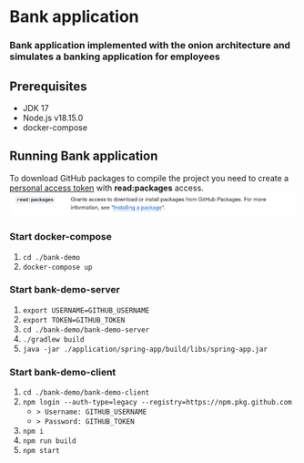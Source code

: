 # Bank application

### Bank application implemented with the onion architecture and simulates a banking application for employees

## Prerequisites

* JDK 17
* Node.js v18.15.0
* docker-compose

## Running Bank application
To download GitHub packages to compile the project you need to create a [personal access token](https://docs.github.com/en/authentication/keeping-your-account-and-data-secure/creating-a-personal-access-token)
with **read:packages** access. 
![read_packages.png](read_packages.png)

### Start docker-compose

1. `cd ./bank-demo`
2. `docker-compose up`

### Start bank-demo-server

1. `export USERNAME=GITHUB_USERNAME`
2. `export TOKEN=GITHUB_TOKEN`
3. `cd ./bank-demo/bank-demo-server`
4. `./gradlew build`
5. `java -jar ./application/spring-app/build/libs/spring-app.jar`

### Start bank-demo-client

1. `cd ./bank-demo/bank-demo-client`
2. `npm login --auth-type=legacy --registry=https://npm.pkg.github.com` 
    * `> Username: GITHUB_USERNAME`
    * `> Password: GITHUB_TOKEN`
3. `npm i`
4. `npm run build`
5. `npm start`